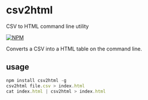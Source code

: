 # csv2html

CSV to HTML command line utility

[![NPM](https://nodei.co/npm/csv2html.png)](https://nodei.co/npm/csv2html/)

Converts a CSV into a HTML table on the command line.

## usage

```js
npm install csv2html -g
csv2html file.csv > index.html
cat index.html | csv2html > index.html
```
